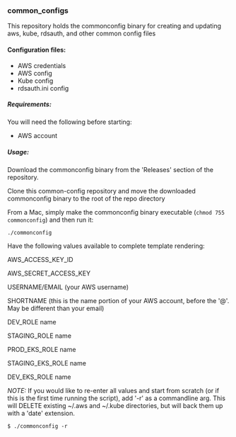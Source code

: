 ### common_configs

This repository holds the commonconfig binary for creating and updating aws, kube, rdsauth, and other common config files

#### Configuration files:

- AWS credentials
- AWS config
- Kube config
- rdsauth.ini config

##### Requirements:

You will need the following before starting:

- AWS account

##### Usage:

Download the commonconfig binary from the 'Releases' section of the repository.

Clone this common-config repository and move the downloaded commonconfig binary to the root of the repo directory

From a Mac, simply make the commonconfig binary executable (`chmod 755 commonconfig`) and then run it:

```
./commonconfig
```

Have the following values available to complete template rendering:

AWS_ACCESS_KEY_ID

AWS_SECRET_ACCESS_KEY

USERNAME/EMAIL (your AWS username)

SHORTNAME (this is the name portion of your AWS account, before the '@'. May be different than your email)

DEV_ROLE name

STAGING_ROLE name

PROD_EKS_ROLE name

STAGING_EKS_ROLE name

DEV_EKS_ROLE name

*NOTE:* If you would like to re-enter all values and start from scratch (or if this is the first time running the script), add '-r' as a commandline arg. This will DELETE existing ~/.aws and ~/.kube directories, but will back them up with a 'date' extension.

```
$ ./commonconfig -r
```
